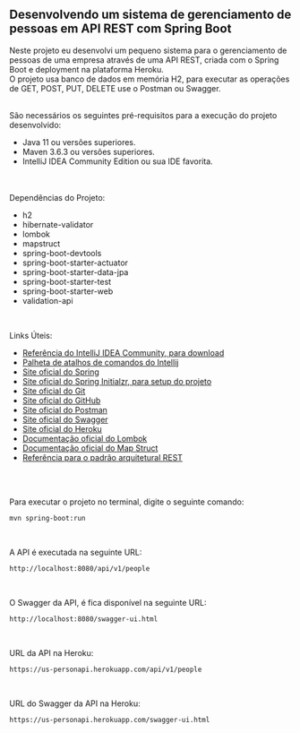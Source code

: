 ## Desenvolvendo um sistema de gerenciamento de pessoas em API REST com Spring Boot

Neste projeto eu desenvolvi um pequeno sistema para o gerenciamento de pessoas de uma empresa através de uma API REST, 
criada com o Spring Boot e deployment na plataforma Heroku.<br>
O projeto usa banco de dados em memória H2, para executar as operações de GET, POST, PUT, DELETE use o Postman ou Swagger.
<br>
<br>

São necessários os seguintes pré-requisitos para a execução do projeto desenvolvido:

- Java 11 ou versões superiores.
- Maven 3.6.3 ou versões superiores.
- IntelliJ IDEA Community Edition ou sua IDE favorita.
<br>
  
<br>
Dependências do Projeto:

- h2
- hibernate-validator
- lombok
- mapstruct
- spring-boot-devtools
- spring-boot-starter-actuator
- spring-boot-starter-data-jpa
- spring-boot-starter-test
- spring-boot-starter-web
- validation-api

<br>
  
Links Úteis:
- [Referência do IntelliJ IDEA Community, para download](https://www.jetbrains.com/idea/download)
- [Palheta de atalhos de comandos do Intellij](https://resources.jetbrains.com/storage/products/intellij-idea/docs/IntelliJIDEA_ReferenceCard.pdf)
- [Site oficial do Spring](https://spring.io/)
- [Site oficial do Spring Initialzr, para setup do projeto](https://start.spring.io/)
- [Site oficial do Git](https://git-scm.com/)
- [Site oficial do GitHub](http://github.com/)
- [Site oficial do Postman](https://www.postman.com/)
- [Site oficial do Swagger](https://swagger.io/)
- [Site oficial do Heroku](https://www.heroku.com/)
- [Documentação oficial do Lombok](https://projectlombok.org/)
- [Documentação oficial do Map Struct](https://mapstruct.org/)
- [Referência para o padrão arquitetural REST](https://restfulapi.net/)

<br>
  
<br>

Para executar o projeto no terminal, digite o seguinte comando:

```shell script
mvn spring-boot:run 
```

<br>

A API é executada na seguinte URL:

```
http://localhost:8080/api/v1/people
```
<br>

O Swagger da API, é fica disponível na seguinte URL:
```
http://localhost:8080/swagger-ui.html
```
<br>

URL da API na Heroku:
```
https://us-personapi.herokuapp.com/api/v1/people
```

<br>

URL do Swagger da API na Heroku:
```
https://us-personapi.herokuapp.com/swagger-ui.html
```
